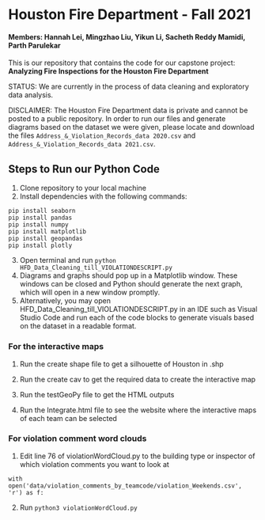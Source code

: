 # Houston Fire Department - Fall 2021
#### Members: Hannah Lei, Mingzhao Liu, Yikun Li, Sacheth Reddy Mamidi, Parth Parulekar

This is our repository that contains the code for our capstone project: <br /> **Analyzing Fire Inspections for the Houston Fire Department**

STATUS: We are currently in the process of data cleaning and exploratory data analysis. 

DISCLAIMER: The Houston Fire Department data is private and cannot be posted to a public repository. In order to run our files and generate diagrams based on the dataset we were given, please locate and download the files `Address_&_Violation_Records_data 2020.csv` and `Address_&_Violation_Records_data 2021.csv`.

## Steps to Run our Python Code

1. Clone repository to your local machine
2. Install dependencies with the following commands:

```
pip install seaborn
pip install pandas
pip install numpy
pip install matplotlib
pip install geopandas
pip install plotly 
```

3. Open terminal and run `python HFD_Data_Cleaning_till_VIOLATIONDESCRIPT.py`
4. Diagrams and graphs should pop up in a Matplotlib window. These windows 
   can be closed and Python should generate the next graph, which will open
   in a new window promptly.
5. Alternatively, you may open HFD_Data_Cleaning_till_VIOLATIONDESCRIPT.py in an IDE 
   such as Visual Studio Code and run each of the code blocks to generate visuals based on    the dataset in a readable format.


### For the interactive maps
1. Run the create shape file to get a silhouette of Houston in .shp

2. Run the create cav to get the required data to create the interactive map

3. Run the testGeoPy file to get the HTML outputs 

4. Run the Integrate.html file to see the website where the interactive maps of each team can be selected 

### For violation comment word clouds
1. Edit line 76 of violationWordCloud.py to the building type or inspector of which violation comments you want to look at
  ```
  with open('data/violation_comments_by_teamcode/violation_Weekends.csv', 'r') as f:
  ```
2. Run `python3 violationWordCloud.py`
